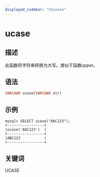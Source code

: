 ```yaml
---
displayed_sidebar: "Chinese"
---
```


# ucase

## 描述

此函数将字符串转换为大写。类似于函数upper。

## 语法

```Haskell
VARCHAR ucase(VARCHAR str)
```

## 示例

```Plain Text
mysql> SELECT ucase("AbC123");
+-----------------+
|ucase('AbC123')  |
+-----------------+
|ABC123           |
+-----------------+
```

## 关键词

UCASE